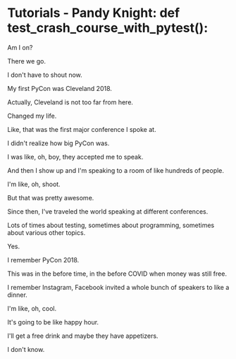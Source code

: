 # Tutorials - Pandy Knight: def test_crash_course_with_pytest():
 Am I on?

There we go.

I don't have to shout now.

My first PyCon was Cleveland 2018.

Actually, Cleveland is not too far from here.

Changed my life.

Like, that was the first major conference I spoke at.

I didn't realize how big PyCon was.

I was like, oh, boy, they accepted me to speak.

And then I show up and I'm speaking to a room of like hundreds of people.

I'm like, oh, shoot.

But that was pretty awesome.

Since then, I've traveled the world speaking at different conferences.

Lots of times about testing, sometimes about programming, sometimes about various other topics.

Yes.

I remember PyCon 2018.

This was in the before time, in the before COVID when money was still free.

I remember Instagram, Facebook invited a whole bunch of speakers to like a dinner.

I'm like, oh, cool.

It's going to be like happy hour.

I'll get a free drink and maybe they have appetizers.

I don't know.